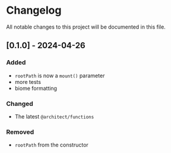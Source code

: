# Changelog

All notable changes to this project will be documented in this file.

## [0.1.0] - 2024-04-26

### Added

- `rootPath` is now a `mount()` parameter
- more tests
- biome formatting

### Changed

- The latest `@architect/functions`

### Removed

- `rootPath` from the constructor
